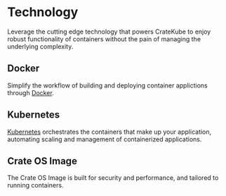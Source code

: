 # Technology

Leverage the cutting edge technology that powers CrateKube to enjoy robust functionality of containers without the pain of managing the underlying complexity. 

## Docker

Simplify the workflow of building and deploying container applictions through [Docker](https://www.docker.com/).

## Kubernetes

[Kubernetes](https://kubernetes.io) orchestrates the containers that make up your application, automating scaling and management of containerized applications. 

## Crate OS Image

The Crate OS Image is built for security and performance, and tailored to running containers. 